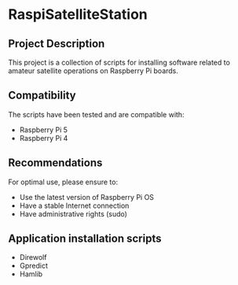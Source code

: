 # RaspiSatelliteStation

## Project Description

This project is a collection of scripts for installing software related to amateur satellite operations on Raspberry Pi boards.

## Compatibility

The scripts have been tested and are compatible with:
- Raspberry Pi 5
- Raspberry Pi 4

## Recommendations

For optimal use, please ensure to:
- Use the latest version of Raspberry Pi OS
- Have a stable Internet connection
- Have administrative rights (sudo)

## Application installation scripts

- Direwolf
- Gpredict
- Hamlib
